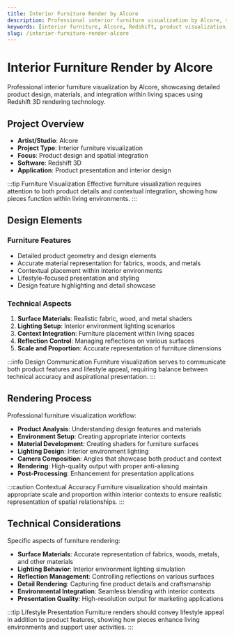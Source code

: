 ```yaml
---
title: Interior Furniture Render by Alcore
description: Professional interior furniture visualization by Alcore, showcasing detailed product design, materials, and integration within living spaces using Redshift 3D rendering technology.
keywords: [interior furniture, Alcore, Redshift, product visualization, furniture design, interior design, 3D rendering, material representation]
slug: /interior-furniture-render-alcore
---
```


# Interior Furniture Render by Alcore

Professional interior furniture visualization by Alcore, showcasing detailed product design, materials, and integration within living spaces using Redshift 3D rendering technology.

## Project Overview

- **Artist/Studio**: Alcore
- **Project Type**: Interior furniture visualization
- **Focus**: Product design and spatial integration
- **Software**: Redshift 3D
- **Application**: Product presentation and interior design

:::tip Furniture Visualization
Effective furniture visualization requires attention to both product details and contextual integration, showing how pieces function within living environments.
:::

## Design Elements

### Furniture Features
- Detailed product geometry and design elements
- Accurate material representation for fabrics, woods, and metals
- Contextual placement within interior environments
- Lifestyle-focused presentation and styling
- Design feature highlighting and detail showcase

### Technical Aspects
1. **Surface Materials**: Realistic fabric, wood, and metal shaders
2. **Lighting Setup**: Interior environment lighting scenarios
3. **Context Integration**: Furniture placement within living spaces
4. **Reflection Control**: Managing reflections on various surfaces
5. **Scale and Proportion**: Accurate representation of furniture dimensions

:::info Design Communication
Furniture visualization serves to communicate both product features and lifestyle appeal, requiring balance between technical accuracy and aspirational presentation.
:::

## Rendering Process

Professional furniture visualization workflow:

- **Product Analysis**: Understanding design features and materials
- **Environment Setup**: Creating appropriate interior contexts
- **Material Development**: Creating shaders for furniture surfaces
- **Lighting Design**: Interior environment lighting
- **Camera Composition**: Angles that showcase both product and context
- **Rendering**: High-quality output with proper anti-aliasing
- **Post-Processing**: Enhancement for presentation applications

:::caution Contextual Accuracy
Furniture visualization should maintain appropriate scale and proportion within interior contexts to ensure realistic representation of spatial relationships.
:::

## Technical Considerations

Specific aspects of furniture rendering:

- **Surface Materials**: Accurate representation of fabrics, woods, metals, and other materials
- **Lighting Behavior**: Interior environment lighting simulation
- **Reflection Management**: Controlling reflections on various surfaces
- **Detail Rendering**: Capturing fine product details and craftsmanship
- **Environmental Integration**: Seamless blending with interior contexts
- **Presentation Quality**: High-resolution output for marketing applications

:::tip Lifestyle Presentation
Furniture renders should convey lifestyle appeal in addition to product features, showing how pieces enhance living environments and support user activities.
:::